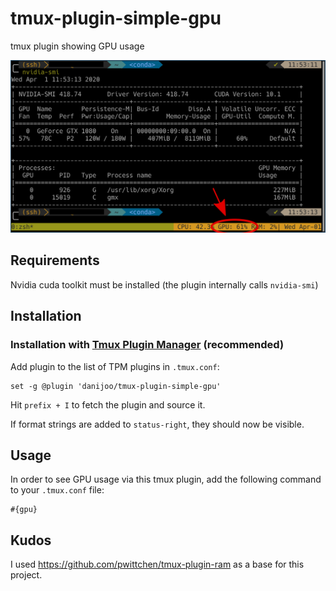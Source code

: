 # tmux-plugin-simple-gpu
tmux plugin showing GPU usage

![Example](example.png)

Requirements
------------
Nvidia cuda toolkit must be installed (the plugin internally calls `nvidia-smi`)


Installation
------------
### Installation with [Tmux Plugin Manager](https://github.com/tmux-plugins/tpm) (recommended)

Add plugin to the list of TPM plugins in `.tmux.conf`:

```
set -g @plugin 'danijoo/tmux-plugin-simple-gpu'
```

Hit `prefix + I` to fetch the plugin and source it.

If format strings are added to `status-right`, they should now be visible.

Usage
-----

In order to see GPU usage via this tmux plugin, add the following command to your `.tmux.conf` file:

```
#{gpu}
```

Kudos
----------
I used https://github.com/pwittchen/tmux-plugin-ram as a base for this project.
